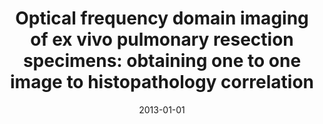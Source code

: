 ---
title: "Optical frequency domain imaging of ex vivo pulmonary resection specimens: obtaining one to one image to histopathology correlation"
collection: publications
permalink: /publication/2013-01-01-Optical-frequency-domain-imaging-of-ex-vivo-pulmonary-resection-specimens-obtaining-one-to-one-image-to-histopathology-correlation
scholarlink: https://scholar.google.com/scholar?q=Optical+frequency+domain+imaging+of+ex+vivo+pulmonary+resection+specimens:+obtaining+one+to+one+image+to+histopathology+correlation
date: 2013-01-01
venue: 'J Vis Exp'
citation: ' L. Hariri,  M. Applegate,  M. Mino-Kenudson,  E. Mark,  B. Bouma,  G. Tearney,  M. Suter, &quot;Optical frequency domain imaging of ex vivo pulmonary resection specimens: obtaining one to one image to histopathology correlation.&quot; J Vis Exp, 2013.'
firstauthor: false
---